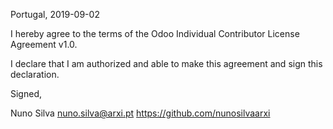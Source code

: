 Portugal, 2019-09-02

I hereby agree to the terms of the Odoo Individual Contributor License Agreement v1.0.

I declare that I am authorized and able to make this agreement and sign this declaration.

Signed,

Nuno Silva nuno.silva@arxi.pt https://github.com/nunosilvaarxi

